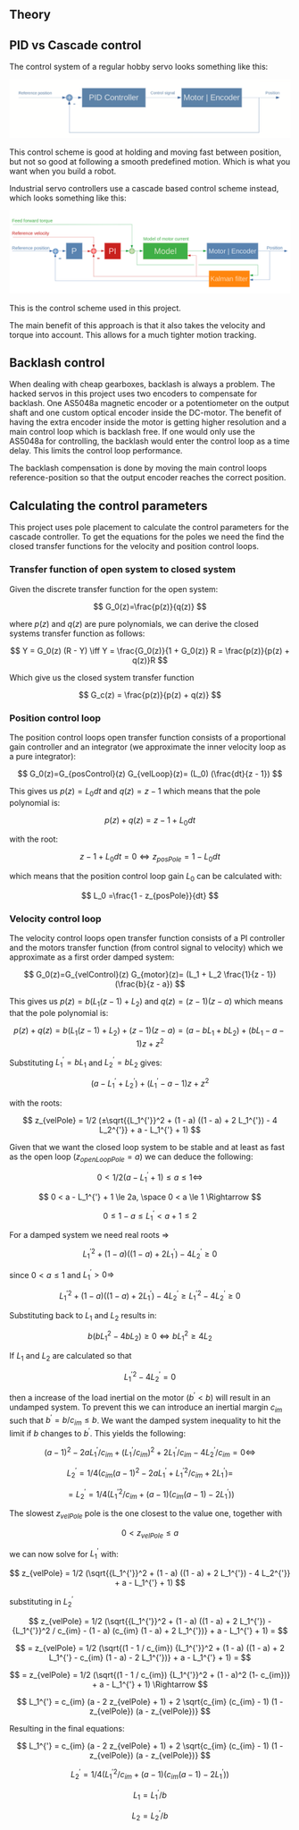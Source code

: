Theory
------

## PID vs Cascade control

The control system of a regular hobby servo looks something like this:

![loop1](readmeResources/ControlLoop1.png)

This control scheme is good at holding and moving fast between position, but not so good at following a smooth predefined motion. Which is what you want when you build a robot.

Industrial servo controllers use a cascade based control scheme instead, which looks something like this:

![loop2](readmeResources/ControlLoop2.png)

This is the control scheme used in this project.

The main benefit of this approach is that it also takes the velocity and torque into account. This allows for a much tighter motion tracking.

## Backlash control

When dealing with cheap gearboxes, backlash is always a problem. The hacked servos in this project uses two encoders to compensate for backlash. One AS5048a magnetic encoder or a potentiometer on the output shaft and one custom optical encoder inside the DC-motor. The benefit of having the extra encoder inside the motor is getting higher resolution and a main control loop which is backlash free. If one would only use the AS5048a for controlling, the backlash would enter the control loop as a time delay. This limits the control loop performance.

The backlash compensation is done by moving the main control loops reference-position so that the output encoder reaches the correct position.

## Calculating the control parameters
This project uses pole placement to calculate the control parameters for the cascade controller. To get the equations for the poles we need the find the closed transfer functions for the velocity and position control loops.

### Transfer function of open system to closed system
Given the discrete transfer function for the open system:

$$ G_0(z)=\frac{p(z)}{q(z)} $$

where $p(z)$ and $q(z)$ are pure polynomials, we can derive the closed systems transfer function as follows:

$$ Y = G_0(z) (R - Y) \iff Y = \frac{G_0(z)}{1 + G_0(z)} R = \frac{p(z)}{p(z) + q(z)}R $$

Which give us the closed system transfer function

$$ G_c(z) = \frac{p(z)}{p(z) + q(z)} $$

### Position control loop

The position control loops open transfer function consists of a proportional gain controller and an integrator (we approximate the inner velocity loop as a pure integrator):

$$ G_0(z)=G_{posControl}(z) G_{velLoop}(z)= (L_0) (\frac{dt}{z - 1}) $$

This gives us $p(z) = L_0 dt$ and $q(z) = z - 1$ which means that the pole polynomial is:

$$ p(z) + q(z) = z - 1 + L_0 dt $$

with the root:

$$ z - 1 + L_0 dt = 0 \iff z_{posPole} = 1 - L_0 dt $$

which means that the position control loop gain $L_0$ can be calculated with:

$$ L_0 =\frac{1 - z_{posPole}}{dt} $$

### Velocity control loop

The velocity control loops open transfer function consists of a PI controller and the motors transfer function (from control signal to velocity) which we approximate as a first order damped system:

$$ G_0(z)=G_{velControl}(z) G_{motor}(z)= (L_1 + L_2 \frac{1}{z - 1})(\frac{b}{z - a}) $$

This gives us $p(z) = b (L_1 (z - 1) + L_2)$ and $q(z) = (z - 1)(z - a)$ which means that the pole polynomial is:

$$ p(z) + q(z) = b (L_1 (z - 1) + L_2) + (z - 1)(z - a) = (a - b L_1 + b L_2) + (b L_1 -a - 1) z + z^2 $$

Substituting $L_1^{'} = b L_1$ and $L_2^{'} = b L_2$ gives:

$$ (a - L_1^{'} + L_2^{'}) + (L_1^{'} -a - 1) z + z^2 $$

with the roots:

$$ z_{velPole} = 1/2 (±\sqrt{{L_1^{'}}^2 + (1 - a) ((1 - a) + 2 L_1^{'}) - 4 L_2^{'}} + a - L_1^{'} + 1) $$

Given that we want the closed loop system to be stable and at least as fast as the open loop ($z_{openLoopPole} = a$) we can deduce the following:

$$ 0 < 1/2 (a - L_1^{'} + 1) \le a \le 1  \iff $$

$$ 0 < a - L_1^{'} + 1 \le 2a, \space 0 < a \le 1 \Rightarrow $$

$$ 0 \le 1 - a \le L_1^{'} < a + 1 \le 2 $$

For a damped system we need real roots $\Rightarrow$

$$ {L_1^{'}}^2 + (1 - a) ((1 - a) + 2 L_1^{'}) - 4 L_2^{'} \ge 0 $$

since $0 < a \le 1$ and $L_1^{'} > 0 \Rightarrow$

$$ {L_1^{'}}^2 + (1 - a) ((1 - a) + 2 L_1^{'}) - 4 L_2^{'} \ge 
 {L_1^{'}}^2 - 4 L_2^{'} \ge 0 $$


Substituting back to $L_1$ and $L_2$ results in:

$$ b (b L_1^2 - 4 b L_2) \ge 0 \iff b L_1^2 \ge 4 L_2 $$

If $L_1$ and $L_2$ are calculated so that

$$ {L_1^{'}}^2 - 4 L_2^{'} = 0 $$

then a increase of the load inertial on the motor ($b^{'} < b$) will result in an undamped system. To prevent this we can introduce an inertial margin $c_{im}$ such that $b^{'} = b / c_{im} \le b$. We want the damped system inequality to hit the limit if $b$ changes to $b^{'}$. This yields the following:

$$ (a - 1)^2 - 2 a L_1^{'} / c_{im} + (L_1^{'} / c_{im})^2 + 2 L_1^{'} / c_{im} - 4 L_2^{'} / c_{im} = 0 \iff $$

$$ L_2^{'} = 1/4 (c_{im} (a - 1)^2 - 2 a L_1^{'} + {L_1^{'}}^2 / c_{im} + 2 L_1^{'}) = $$

$$ = L_2^{'} = 1/4 ({L_1^{'}}^2 / c_{im} + (a - 1) (c_{im} (a - 1) - 2 L_1^{'})) $$

The slowest $z_{velPole}$ pole is the one closest to the value one, together with

$$ 0 < z_{velPole} \le a $$

we can now solve for $L_1^{'}$ with:

$$ z_{velPole} = 1/2 (\sqrt{{L_1^{'}}^2 + (1 - a) ((1 - a) + 2 L_1^{'}) - 4 L_2^{'}} + a - L_1^{'} + 1) $$

substituting in $L_2^{'}$

$$ z_{velPole} = 1/2 (\sqrt{{L_1^{'}}^2 + (1 - a) ((1 - a) + 2 L_1^{'}) - {L_1^{'}}^2 / c_{im} - (1 - a) (c_{im} (1 - a) + 2 L_1^{'})} + a - L_1^{'} + 1) = $$

$$ = z_{velPole} = 1/2 (\sqrt{(1 - 1 / c_{im}) {L_1^{'}}^2 + (1 - a) ((1 - a) + 2 L_1^{'} - c_{im} (1 - a) - 2 L_1^{'})} + a - L_1^{'} + 1) = $$

$$ = z_{velPole} = 1/2 (\sqrt{(1 - 1 / c_{im}) {L_1^{'}}^2 + (1 - a)^2 (1- c_{im})} + a - L_1^{'} + 1) \Rightarrow $$

$$ L_1^{'} = c_{im} (a - 2 z_{velPole} + 1) + 2 \sqrt{c_{im} (c_{im} - 1) (1 - z_{velPole}) (a - z_{velPole})} $$

Resulting in the final equations:

$$ L_1^{'} = c_{im} (a - 2 z_{velPole} + 1) + 2 \sqrt{c_{im} (c_{im} - 1) (1 - z_{velPole}) (a - z_{velPole})} $$

$$ L_2^{'} = 1/4 ({L_1^{'}}^2 / c_{im} + (a - 1) (c_{im} (a - 1) - 2 L_1^{'})) $$

$$ L_1 = L_1^{'} / b $$

$$ L_2 = L_2^{'} / b $$
